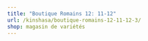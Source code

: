 ```yaml
---
title: "Boutique Romains 12: 11-12"
url: /kinshasa/boutique-romains-12-11-12-3/
shop: magasin de variétés
---
```

